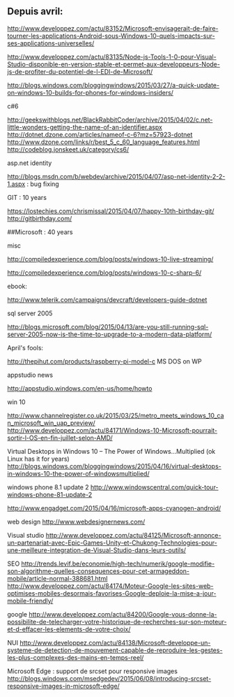 Depuis avril:
-------------

http://www.developpez.com/actu/83152/Microsoft-envisagerait-de-faire-tourner-les-applications-Android-sous-Windows-10-quels-impacts-sur-ses-applications-universelles/

http://www.developpez.com/actu/83135/Node-js-Tools-1-0-pour-Visual-Studio-disponible-en-version-stable-et-permet-aux-developpeurs-Node-js-de-profiter-du-potentiel-de-l-EDI-de-Microsoft/

http://blogs.windows.com/bloggingwindows/2015/03/27/a-quick-update-on-windows-10-builds-for-phones-for-windows-insiders/

c#6

http://geekswithblogs.net/BlackRabbitCoder/archive/2015/04/02/c.net-little-wonders-getting-the-name-of-an-identifier.aspx
http://dotnet.dzone.com/articles/nameof-c-6?mz=57923-dotnet
http://www.dzone.com/links/r/best_5_c_60_language_features.html
http://codeblog.jonskeet.uk/category/cs6/


asp.net identity

http://blogs.msdn.com/b/webdev/archive/2015/04/07/asp-net-identity-2-2-1.aspx : bug fixing


GIT : 10 years

https://lostechies.com/chrismissal/2015/04/07/happy-10th-birthday-git/
http://gitbirthday.com/


##Microsoft : 40 years

misc

http://compiledexperience.com/blog/posts/windows-10-live-streaming/

http://compiledexperience.com/blog/posts/windows-10-c-sharp-6/

ebook:

http://www.telerik.com/campaigns/devcraft/developers-guide-dotnet


sql server 2005

http://blogs.microsoft.com/blog/2015/04/13/are-you-still-running-sql-server-2005-now-is-the-time-to-upgrade-to-a-modern-data-platform/

April's fools: 

http://thepihut.com/products/raspberry-pi-model-c
MS DOS on WP



appstudio news

http://appstudio.windows.com/en-us/home/howto


win 10

http://www.channelregister.co.uk/2015/03/25/metro_meets_windows_10_can_microsoft_win_uap_preview/
http://www.developpez.com/actu/84171/Windows-10-Microsoft-pourrait-sortir-l-OS-en-fin-juillet-selon-AMD/

Virtual Desktops in Windows 10 – The Power of Windows…Multiplied (ok Linux has it for years)
http://blogs.windows.com/bloggingwindows/2015/04/16/virtual-desktops-in-windows-10-the-power-of-windowsmultiplied/


windows phone 8.1 update 2
http://www.windowscentral.com/quick-tour-windows-phone-81-update-2

http://www.engadget.com/2015/04/16/microsoft-apps-cyanogen-android/

web design
http://www.webdesignernews.com/

Visual studio
http://www.developpez.com/actu/84125/Microsoft-annonce-un-partenariat-avec-Epic-Games-Unity-et-Chukong-Technologies-pour-une-meilleure-integration-de-Visual-Studio-dans-leurs-outils/

SEO
http://trends.levif.be/economie/high-tech/numerik/google-modifie-son-algorithme-quelles-consequences-pour-cet-armageddon-mobile/article-normal-388681.html
http://www.developpez.com/actu/84174/Moteur-Google-les-sites-web-optimises-mobiles-desormais-favorises-Google-deploie-la-mise-a-jour-mobile-friendly/

google
http://www.developpez.com/actu/84200/Google-vous-donne-la-possibilite-de-telecharger-votre-historique-de-recherches-sur-son-moteur-et-d-effacer-les-elements-de-votre-choix/


NUI
http://www.developpez.com/actu/84138/Microsoft-developpe-un-systeme-de-detection-de-mouvement-capable-de-reproduire-les-gestes-les-plus-complexes-des-mains-en-temps-reel/



Microsoft Edge : support de srcset pour responsive images  
http://blogs.windows.com/msedgedev/2015/06/08/introducing-srcset-responsive-images-in-microsoft-edge/

